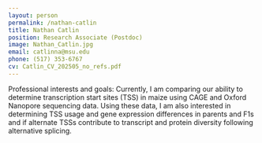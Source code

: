 ```yaml
---
layout: person
permalink: /nathan-catlin
title: Nathan Catlin
position: Research Associate (Postdoc)
image: Nathan_Catlin.jpg
email: catlinna@msu.edu
phone: (517) 353-6767 
cv: Catlin_CV_202505_no_refs.pdf
---
```



Professional interests and goals: Currently, I am comparing our ability to determine transcription start sites (TSS) in maize using CAGE and Oxford Nanopore sequencing data. Using these data, I am also interested in determining TSS usage and gene expression differences in parents and F1s and if alternate TSSs contribute to transcript and protein diversity following alternative splicing.
